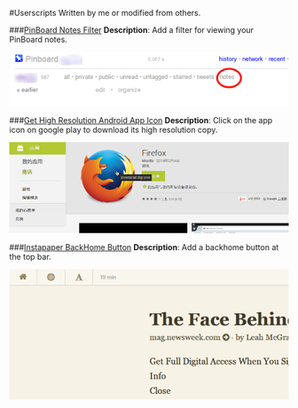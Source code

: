 #Userscripts
Written by me or modified from others.

###[PinBoard Notes Filter](/PinBoardNotesFilter.user.js)
**Description**: Add a filter for viewing your PinBoard notes.

![](screenshots/PinBoardNotesFilter00.png)

###[Get High Resolution Android App Icon](/GetHighResolutionAndroidAppIcon.user.js)
**Description**: Click on the app icon on google play to download its high resolution copy.

![](screenshots/GetHighResolutionAndroidAppIcon00.png)

###[Instapaper BackHome Button](/InstapaperBackHomeButton.user.js)
**Description**: Add a backhome button at the top bar.

![](screenshots/InstapaperBackHomeButton00.png)
